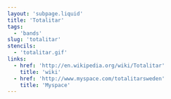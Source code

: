```yaml
---
layout: 'subpage.liquid'
title: 'Totalitar'
tags:
  - 'bands'
slug: 'totalitar'
stencils:
  - 'totalitar.gif'
links:
  - href: 'http://en.wikipedia.org/wiki/Totalitar'
    title: 'wiki'
  - href: 'http://www.myspace.com/totalitarsweden'
    title: 'Myspace'
---
```

